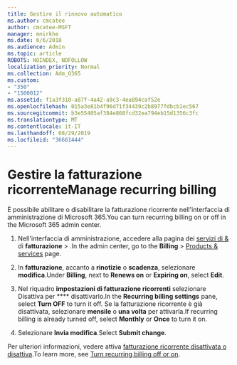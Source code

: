 ```yaml
---
title: Gestire il rinnovo automatico
ms.author: cmcatee
author: cmcatee-MSFT
manager: mnirkhe
ms.date: 6/6/2018
ms.audience: Admin
ms.topic: article
ROBOTS: NOINDEX, NOFOLLOW
localization_priority: Normal
ms.collection: Adm_O365
ms.custom:
- "350"
- "1500012"
ms.assetid: f1a3f310-a87f-4a42-a9c3-4ea894caf52e
ms.openlocfilehash: 015a3e81b4f96d71f34439c2b8977fdbcb1ec567
ms.sourcegitcommit: b3e55405af384e868fcd32ea794eb15d1356c3fc
ms.translationtype: MT
ms.contentlocale: it-IT
ms.lasthandoff: 08/29/2019
ms.locfileid: "36661444"
---
```

# <a name="manage-recurring-billing"></a><span data-ttu-id="f0f8c-102">Gestire la fatturazione ricorrente</span><span class="sxs-lookup"><span data-stu-id="f0f8c-102">Manage recurring billing</span></span>

<span data-ttu-id="f0f8c-103">È possibile abilitare o disabilitare la fatturazione ricorrente nell'interfaccia di amministrazione di Microsoft 365.</span><span class="sxs-lookup"><span data-stu-id="f0f8c-103">You can turn recurring billing on or off in the Microsoft 365 admin center.</span></span>
  
1. <span data-ttu-id="f0f8c-104">Nell'interfaccia di amministrazione, accedere alla pagina dei [servizi di &](https://go.microsoft.com/fwlink/p/?linkid=842054) di **fatturazione** \> .</span><span class="sxs-lookup"><span data-stu-id="f0f8c-104">In the admin center, go to the **Billing** \> [Products & services](https://go.microsoft.com/fwlink/p/?linkid=842054) page.</span></span>

2. <span data-ttu-id="f0f8c-105">In **fatturazione**, accanto a **rinotizie** o **scadenza**, selezionare **modifica**.</span><span class="sxs-lookup"><span data-stu-id="f0f8c-105">Under **Billing**, next to **Renews on** or **Expiring on**, select **Edit**.</span></span>

3. <span data-ttu-id="f0f8c-106">Nel riquadro **impostazioni di fatturazione ricorrenti** selezionare Disattiva per \*\*\*\* disattivarlo.</span><span class="sxs-lookup"><span data-stu-id="f0f8c-106">In the **Recurring billing settings** pane, select **Turn OFF** to turn it off.</span></span> <span data-ttu-id="f0f8c-107">Se la fatturazione ricorrente è già disattivata, selezionare **mensile** o **una volta** per attivarla.</span><span class="sxs-lookup"><span data-stu-id="f0f8c-107">If recurring billing is already turned off, select **Monthly** or **Once** to turn it on.</span></span>

4. <span data-ttu-id="f0f8c-108">Selezionare **Invia modifica**.</span><span class="sxs-lookup"><span data-stu-id="f0f8c-108">Select **Submit change**.</span></span>

<span data-ttu-id="f0f8c-109">Per ulteriori informazioni, vedere attiva [fatturazione ricorrente disattivata o disattiva](https://docs.microsoft.com/office365/admin/subscriptions-and-billing/renew-your-subscription?view=o365-worldwide#turn-recurring-billing-off-or-on).</span><span class="sxs-lookup"><span data-stu-id="f0f8c-109">To learn more, see [Turn recurring billing off or on](https://docs.microsoft.com/office365/admin/subscriptions-and-billing/renew-your-subscription?view=o365-worldwide#turn-recurring-billing-off-or-on).</span></span>